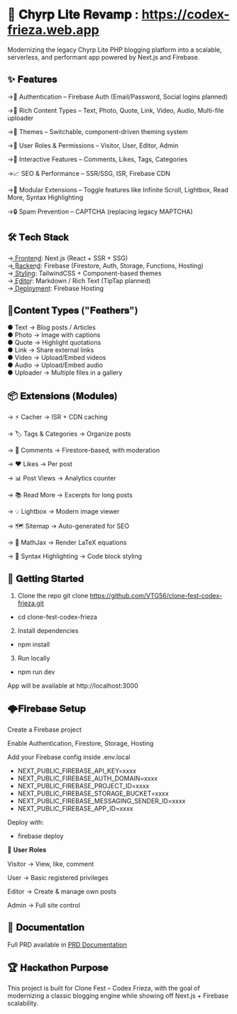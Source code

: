# 🚀 𝐂𝐡𝐲𝐫𝐩 𝐋𝐢𝐭𝐞 𝐑𝐞𝐯𝐚𝐦𝐩 : https://codex-frieza.web.app
Modernizing the legacy Chyrp Lite PHP blogging platform into a scalable, serverless, and performant app powered by Next.js and Firebase.

## ✨ 𝐅𝐞𝐚𝐭𝐮𝐫𝐞𝐬

→🔑 Authentication – Firebase Auth (Email/Password, Social logins planned)

→📝 Rich Content Types – Text, Photo, Quote, Link, Video, Audio, Multi-file uploader

→🎨 Themes – Switchable, component-driven theming system

→👥 User Roles & Permissions – Visitor, User, Editor, Admin

→💬 Interactive Features – Comments, Likes, Tags, Categories

→📈 SEO & Performance – SSR/SSG, ISR, Firebase CDN

→🔌 Modular Extensions – Toggle features like Infinite Scroll, Lightbox, Read More, Syntax Highlighting

→🔒 Spam Prevention – CAPTCHA (replacing legacy MAPTCHA)

## 🛠️ 𝐓𝐞𝐜𝐡 𝐒𝐭𝐚𝐜𝐤

→ F͟r͟o͟n͟t͟e͟n͟d͟: Next.js
 (React + SSR + SSG)<br>
→ ͟Ba͟c͟k͟e͟n͟d͟: Firebase
 (Firestore, Auth, Storage, Functions, Hosting)<br>
→ S͟t͟y͟l͟i͟n͟g͟: TailwindCSS + Component-based themes<br>
→ E͟d͟i͟t͟o͟r͟: Markdown / Rich Text (TipTap planned)<br>
→ D͟e͟p͟l͟o͟y͟m͟e͟n͟t͟: Firebase Hosting<br>

## 📂𝐂𝐨𝐧𝐭𝐞𝐧𝐭 𝐓𝐲𝐩𝐞𝐬 ("𝐅𝐞𝐚𝐭𝐡𝐞𝐫𝐬")

● Text → Blog posts / Articles<br>
● Photo → Image with captions<br>
● Quote → Highlight quotations<br>
● Link → Share external links<br>
● Video → Upload/Embed videos<br>
● Audio → Upload/Embed audio<br>
● Uploader → Multiple files in a gallery<br>

## 📦 𝐄𝐱𝐭𝐞𝐧𝐬𝐢𝐨𝐧𝐬 (𝐌𝐨𝐝𝐮𝐥𝐞𝐬)

→ ⚡ Cacher → ISR + CDN caching

→ 🏷️ Tags & Categories → Organize posts

→ 💬 Comments → Firestore-based, with moderation

→ ❤️ Likes → Per post

→ 📊 Post Views → Analytics counter

→ 📚 Read More → Excerpts for long posts

→ 💡 Lightbox → Modern image viewer

→ 🗺️ Sitemap → Auto-generated for SEO

→ 🧮 MathJax → Render LaTeX equations

→ 🎨 Syntax Highlighting → Code block styling

## 🚀 𝐆𝐞𝐭𝐭𝐢𝐧𝐠 𝐒𝐭𝐚𝐫𝐭𝐞𝐝
1. Clone the repo
git clone https://github.com/VTG56/clone-fest-codex-frieza.git
- cd clone-fest-codex-frieza

2. Install dependencies
- npm install

3. Run locally
- npm run dev


App will be available at http://localhost:3000

## 🌩️𝐅𝐢𝐫𝐞𝐛𝐚𝐬𝐞 𝐒𝐞𝐭𝐮𝐩

Create a Firebase project

Enable Authentication, Firestore, Storage, Hosting

Add your Firebase config inside .env.local

- NEXT_PUBLIC_FIREBASE_API_KEY=xxxx
- NEXT_PUBLIC_FIREBASE_AUTH_DOMAIN=xxxx
- NEXT_PUBLIC_FIREBASE_PROJECT_ID=xxxx
- NEXT_PUBLIC_FIREBASE_STORAGE_BUCKET=xxxx
- NEXT_PUBLIC_FIREBASE_MESSAGING_SENDER_ID=xxxx
- NEXT_PUBLIC_FIREBASE_APP_ID=xxxx


Deploy with:

- firebase deploy

👥 𝐔𝐬𝐞𝐫 𝐑𝐨𝐥𝐞𝐬

Visitor → View, like, comment<br>

User → Basic registered privileges<br>

Editor → Create & manage own posts<br>

Admin → Full site control<br>

## 📖 𝐃𝐨𝐜𝐮𝐦𝐞𝐧𝐭𝐚𝐭𝐢𝐨𝐧

Full PRD available in [PRD Documentation](docs/PRD.md)

## 🏆 𝐇𝐚𝐜𝐤𝐚𝐭𝐡𝐨𝐧 𝐏𝐮𝐫𝐩𝐨𝐬𝐞

This project is built for Clone Fest – Codex Frieza, with the goal of modernizing a classic blogging engine while showing off Next.js + Firebase scalability.

